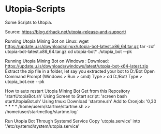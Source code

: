 # Utopia-Scripts
Some Scripts to Utopia.

Source: https://blog.drhack.net/utopia-release-and-support/


Running Utopia Mining Bot on Linux:
  wget https://update.u.is/downloads/linux/utopia-bot-latest.x86_64.tar.gz
  tar -zxf utopia-bot-latest.x86_64.tar.gz
  cd utopia-bot*
  ./utopia_bot --pk <YOUR PUBLIC KEY>


Running Utopia Mining Bot on Windows : 
  Download: https://update.u.is/downloads/windows/latest/utopia-bot-x64-latest.zip
  Extract the zip file in a folder, let say you extracted your bot to D:/Bot
 Open Command Prompt (Windows > Run > cmd)
 Type > cd D:/Bot/
 Type > utopia_bot.exe --pk <YOUR PUBLIC KEY>


How to auto restart Utopia Mining Bot
  Get from this Repository 'startUtopiaBot.sh'
  Using Screen to Start script: 'screen bash startUtopiaBot.sh'
  Using tmux: Download 'startme.sh'
              Add to Cronjob: '0,30 * * * * /home/usern/startme/startme.sh >> /home/user/startme/log/startme.log'


Run Utopia Bot Through Systemd Service
 Copy 'utopia.service' into '/etc/systemd/system/utopia.service'
